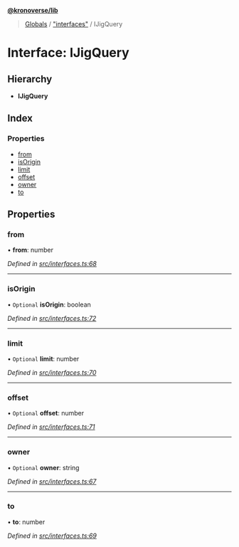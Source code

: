 **[@kronoverse/lib](../README.md)**

> [Globals](../globals.md) / ["interfaces"](../modules/_interfaces_.md) / IJigQuery

# Interface: IJigQuery

## Hierarchy

* **IJigQuery**

## Index

### Properties

* [from](_interfaces_.ijigquery.md#from)
* [isOrigin](_interfaces_.ijigquery.md#isorigin)
* [limit](_interfaces_.ijigquery.md#limit)
* [offset](_interfaces_.ijigquery.md#offset)
* [owner](_interfaces_.ijigquery.md#owner)
* [to](_interfaces_.ijigquery.md#to)

## Properties

### from

•  **from**: number

*Defined in [src/interfaces.ts:68](https://github.com/kronoverse-inc/krono-lib/blob/9a1373d/src/interfaces.ts#L68)*

___

### isOrigin

• `Optional` **isOrigin**: boolean

*Defined in [src/interfaces.ts:72](https://github.com/kronoverse-inc/krono-lib/blob/9a1373d/src/interfaces.ts#L72)*

___

### limit

• `Optional` **limit**: number

*Defined in [src/interfaces.ts:70](https://github.com/kronoverse-inc/krono-lib/blob/9a1373d/src/interfaces.ts#L70)*

___

### offset

• `Optional` **offset**: number

*Defined in [src/interfaces.ts:71](https://github.com/kronoverse-inc/krono-lib/blob/9a1373d/src/interfaces.ts#L71)*

___

### owner

• `Optional` **owner**: string

*Defined in [src/interfaces.ts:67](https://github.com/kronoverse-inc/krono-lib/blob/9a1373d/src/interfaces.ts#L67)*

___

### to

•  **to**: number

*Defined in [src/interfaces.ts:69](https://github.com/kronoverse-inc/krono-lib/blob/9a1373d/src/interfaces.ts#L69)*
